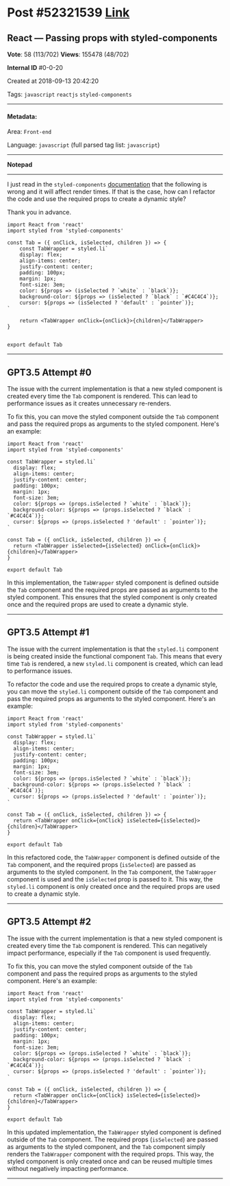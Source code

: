 
# Post \#52321539 [Link](https://stackoverflow.com/questions/52321539/)

## React — Passing props with styled-components

**Vote**: 58 (113/702) **Views**: 155478 (48/702) 

**Internal ID** \#0-0-20

Created at 2018-09-13 20:42:20

Tags: `javascript` `reactjs` `styled-components`

----------

#### Metadata:

Area: `Front-end`

Language: `javascript` (full parsed tag list: `javascript`)

----------

**Notepad**


----------

I just read in the `styled-components` [documentation](https://www.styled-components.com/docs/basics#passed-props) that the following is wrong and it will affect render times. If that is the case, how can I refactor the code and use the required props to create a dynamic style?

Thank you in advance.



```
import React from 'react'
import styled from 'styled-components'

const Tab = ({ onClick, isSelected, children }) => {
    const TabWrapper = styled.li`
    display: flex;
    align-items: center;
    justify-content: center;
    padding: 100px;
    margin: 1px;
    font-size: 3em;
    color: ${props => (isSelected ? `white` : `black`)};
    background-color: ${props => (isSelected ? `black` : `#C4C4C4`)};
    cursor: ${props => (isSelected ? 'default' : `pointer`)};
`

    return <TabWrapper onClick={onClick}>{children}</TabWrapper>
}


export default Tab
```



----------
        
## GPT3.5 Attempt \#0

The issue with the current implementation is that a new styled component is created every time the `Tab` component is rendered. This can lead to performance issues as it creates unnecessary re-renders.

To fix this, you can move the styled component outside the `Tab` component and pass the required props as arguments to the styled component. Here's an example:

```
import React from 'react'
import styled from 'styled-components'

const TabWrapper = styled.li`
  display: flex;
  align-items: center;
  justify-content: center;
  padding: 100px;
  margin: 1px;
  font-size: 3em;
  color: ${props => (props.isSelected ? `white` : `black`)};
  background-color: ${props => (props.isSelected ? `black` : `#C4C4C4`)};
  cursor: ${props => (props.isSelected ? 'default' : `pointer`)};
`

const Tab = ({ onClick, isSelected, children }) => {
  return <TabWrapper isSelected={isSelected} onClick={onClick}>{children}</TabWrapper>
}

export default Tab
```

In this implementation, the `TabWrapper` styled component is defined outside the `Tab` component and the required props are passed as arguments to the styled component. This ensures that the styled component is only created once and the required props are used to create a dynamic style.

--------

## GPT3.5 Attempt \#1

The issue with the current implementation is that the `styled.li` component is being created inside the functional component `Tab`. This means that every time `Tab` is rendered, a new `styled.li` component is created, which can lead to performance issues.

To refactor the code and use the required props to create a dynamic style, you can move the `styled.li` component outside of the `Tab` component and pass the required props as arguments to the styled component. Here's an example:

```
import React from 'react'
import styled from 'styled-components'

const TabWrapper = styled.li`
  display: flex;
  align-items: center;
  justify-content: center;
  padding: 100px;
  margin: 1px;
  font-size: 3em;
  color: ${props => (props.isSelected ? `white` : `black`)};
  background-color: ${props => (props.isSelected ? `black` : `#C4C4C4`)};
  cursor: ${props => (props.isSelected ? 'default' : `pointer`)};
`

const Tab = ({ onClick, isSelected, children }) => {
  return <TabWrapper onClick={onClick} isSelected={isSelected}>{children}</TabWrapper>
}

export default Tab
```

In this refactored code, the `TabWrapper` component is defined outside of the `Tab` component, and the required props (`isSelected`) are passed as arguments to the styled component. In the `Tab` component, the `TabWrapper` component is used and the `isSelected` prop is passed to it. This way, the `styled.li` component is only created once and the required props are used to create a dynamic style.

--------

## GPT3.5 Attempt \#2

The issue with the current implementation is that a new styled component is created every time the `Tab` component is rendered. This can negatively impact performance, especially if the `Tab` component is used frequently.

To fix this, you can move the styled component outside of the `Tab` component and pass the required props as arguments to the styled component. Here's an example:

```
import React from 'react'
import styled from 'styled-components'

const TabWrapper = styled.li`
  display: flex;
  align-items: center;
  justify-content: center;
  padding: 100px;
  margin: 1px;
  font-size: 3em;
  color: ${props => (props.isSelected ? `white` : `black`)};
  background-color: ${props => (props.isSelected ? `black` : `#C4C4C4`)};
  cursor: ${props => (props.isSelected ? 'default' : `pointer`)};
`

const Tab = ({ onClick, isSelected, children }) => {
  return <TabWrapper onClick={onClick} isSelected={isSelected}>{children}</TabWrapper>
}

export default Tab
```

In this updated implementation, the `TabWrapper` styled component is defined outside of the `Tab` component. The required props (`isSelected`) are passed as arguments to the styled component, and the `Tab` component simply renders the `TabWrapper` component with the required props. This way, the styled component is only created once and can be reused multiple times without negatively impacting performance.

--------

